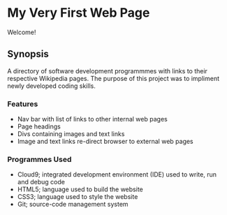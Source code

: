 # My Very First Web Page

Welcome!

## Synopsis

A directory of software development programmmes with links to their respective Wikipedia pages.
The purpose of this project was to impliment newly developed coding skills.

### Features

- Nav bar with list of links to other internal web pages
- Page headings
- Divs containing images and text links
- Image and text links re-direct browser to external web pages

### Programmes Used

- Cloud9; integrated development environment (IDE) used to write, run and debug code
- HTML5; language used to build the website
- CSS3; language used to style the website
- Git; source-code management system


